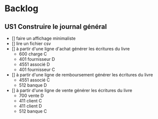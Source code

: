 # Backlog

## US1 Construire le journal général

- [] faire un affichage minimaliste
- [] lire un fichier csv
- [] à partir d'une ligne d'achat générer les écritures du livre
  - 600 charge C
  - 401 fournisseur D
  - 4551 associé D
  - 401 fournisseur C
- [] à partir d'une ligne de remboursement générer les écritures du livre
  - 4551 associé C
  - 512 banque D
- [] à partir d'une ligne de vente générer les écritures du livre
  - 700 vente D
  - 411 client C
  - 411 client D
  - 512 banque C